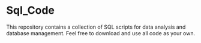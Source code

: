 # Sql_Code

This repository contains a collection of SQL scripts for data analysis and database management.	Feel free to download and use all code as your own.
